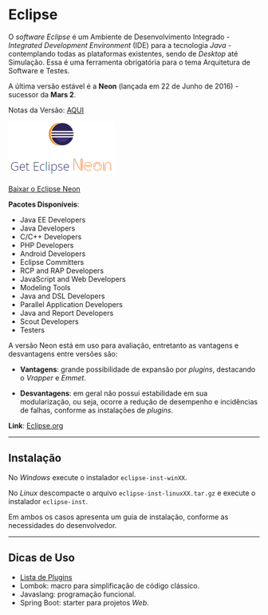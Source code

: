 # Eclipse

O _software_ _Eclipse_ é um Ambiente de Desenvolvimento Integrado - _Integrated Development Environment_ \(IDE\) para a tecnologia _Java_ - contemplando todas as plataformas existentes, sendo de _Desktop_ até Simulação. Essa é uma ferramenta obrigatória para o tema Arquitetura de Software e Testes.

A última versão estável é a **Neon** \(lançada em 22 de Junho de 2016\) - sucessor da **Mars 2**.

Notas da Versão: [AQUI](https://www.eclipse.org/neon/noteworthy/)

![](/images/get-eclipse-neon.PNG)

[Baixar o Eclipse Neon](http://www.eclipse.org/downloads/)

**Pacotes Disponíveis**:

* Java EE Developers
* Java Developers
* C\/C++ Developers
* PHP Developers
* Android Developers
* Eclipse Committers
* RCP and RAP Developers
* JavaScript and Web Developers
* Modeling Tools
* Java and DSL Developers
* Parallel Application Developers
* Java and Report Developers
* Scout Developers
* Testers

A versão Neon está em uso para avaliação, entretanto as vantagens e desvantagens entre versões são:

* **Vantagens**: grande possibilidade de expansão por _plugins_, destacando o _Vrapper_ e _Emmet_.

* **Desvantagens**: em geral não possui estabilidade em sua modularização, ou seja, ocorre a redução de desempenho e incidências de falhas, conforme as instalações de _plugins_.


**Link**: [Eclipse.org](https://eclipse.org/)

---

## Instalação

No _Windows_ execute o instalador `eclipse-inst-winXX`.

No _Linux_ descompacte o arquivo `eclipse-inst-linuxXX.tar.gz` e execute o instalador `eclipse-inst`.

Em ambos os casos apresenta um guia de instalação, conforme as necessidades do desenvolvedor.

---

## Dicas de Uso

* [Lista de Plugins](plugins.md)
* Lombok: macro para simplificação de código clássico.
* Javaslang: programação funcional.
* Spring Boot: starter para projetos _Web_.

